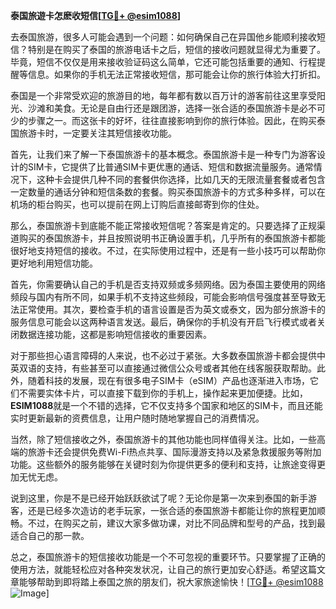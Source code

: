 **泰国旅遊卡怎麽收短信[[TG💪+ @esim1088](https://t.me/s/esim1088)]**

去泰国旅游，很多人可能会遇到一个问题：如何确保自己在异国他乡能顺利接收短信？特别是在购买了泰国的旅游电话卡之后，短信的接收问题就显得尤为重要了。毕竟，短信不仅仅是用来接收验证码这么简单，它还可能包括重要的通知、行程提醒等信息。如果你的手机无法正常接收短信，那可能会让你的旅行体验大打折扣。

泰国是一个非常受欢迎的旅游目的地，每年都有数以百万计的游客前往这里享受阳光、沙滩和美食。无论是自由行还是跟团游，选择一张合适的泰国旅游卡是必不可少的步骤之一。而这张卡的好坏，往往直接影响到你的旅行体验。因此，在购买泰国旅游卡时，一定要关注其短信接收功能。

首先，让我们来了解一下泰国旅游卡的基本概念。泰国旅游卡是一种专门为游客设计的SIM卡，它提供了比普通SIM卡更优惠的通话、短信和数据流量服务。通常情况下，这种卡会提供几种不同的套餐供你选择，比如几天的无限流量套餐或者包含一定数量的通话分钟和短信条数的套餐。购买泰国旅游卡的方式多种多样，可以在机场的柜台购买，也可以提前在网上订购后直接邮寄到你的住处。

那么，泰国旅游卡到底能不能正常接收短信呢？答案是肯定的。只要选择了正规渠道购买的泰国旅游卡，并且按照说明书正确设置手机，几乎所有的泰国旅游卡都能很好地支持短信的接收。不过，在实际使用过程中，还是有一些小技巧可以帮助你更好地利用短信功能。

首先，你需要确认自己的手机是否支持双频或多频网络。因为泰国主要使用的网络频段与国内有所不同，如果手机不支持这些频段，可能会影响信号强度甚至导致无法正常使用。其次，要检查手机的语言设置是否为英文或泰文，因为部分旅游卡的服务信息可能会以这两种语言发送。最后，确保你的手机没有开启飞行模式或者关闭数据连接功能，这都是影响短信接收的重要因素。

对于那些担心语言障碍的人来说，也不必过于紧张。大多数泰国旅游卡都会提供中英双语的支持，有些甚至可以直接通过微信公众号或者其他在线客服获取帮助。此外，随着科技的发展，现在有很多电子SIM卡（eSIM）产品也逐渐进入市场，它们不需要实体卡片，可以直接下载到你的手机上，操作起来更加便捷。比如，**ESIM1088**就是一个不错的选择，它不仅支持多个国家和地区的SIM卡，而且还能实时更新最新的资费信息，让用户随时随地掌握自己的消费情况。

当然，除了短信接收之外，泰国旅游卡的其他功能也同样值得关注。比如，一些高端的旅游卡还会提供免费Wi-Fi热点共享、国际漫游支持以及紧急救援服务等附加功能。这些额外的服务能够在关键时刻为你提供更多的便利和支持，让旅途变得更加无忧无虑。

说到这里，你是不是已经开始跃跃欲试了呢？无论你是第一次来到泰国的新手游客，还是已经多次造访的老手玩家，一张合适的泰国旅游卡都能让你的旅程更加顺畅。不过，在购买之前，建议大家多做功课，对比不同品牌和型号的产品，找到最适合自己的那一款。

总之，泰国旅游卡的短信接收功能是一个不可忽视的重要环节。只要掌握了正确的使用方法，就能轻松应对各种突发状况，让自己的旅行更加安心舒适。希望这篇文章能够帮助到即将踏上泰国之旅的朋友们，祝大家旅途愉快！[[TG💪+ @esim1088](https://t.me/s/esim1088) ![Image](https://i.postimg.cc/4NQfJmqS/Snipaste-2025-05-13-00-14-12.png)]